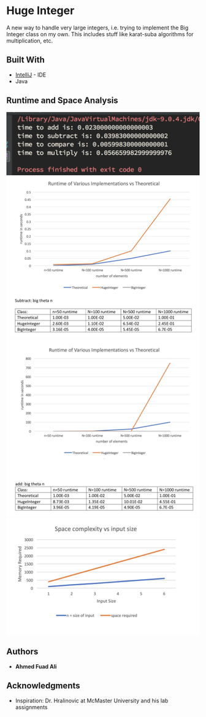 # Huge Integer

A new way to handle very large integers, i.e. trying to implement the Big Integer class on my own. This includes stuff like karat-suba algorithms for multiplication, etc. 

## Built With

* [IntelliJ](https://www.jetbrains.com/idea/) - IDE
* Java

## Runtime and Space Analysis

![Image Not Found](analysis1.png)
![Image Not Found](analysis2.png)
![Image Not Found](analysis3.png)
![Image Not Found](analysis4.png)


## Authors

* **Ahmed Fuad Ali** 

## Acknowledgments

* Inspiration: Dr. Hralinovic at McMaster University and his lab assignments
